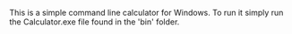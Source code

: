 This is a simple command line calculator for Windows. 
To run it simply run the Calculator.exe file found in the 'bin' folder. 
